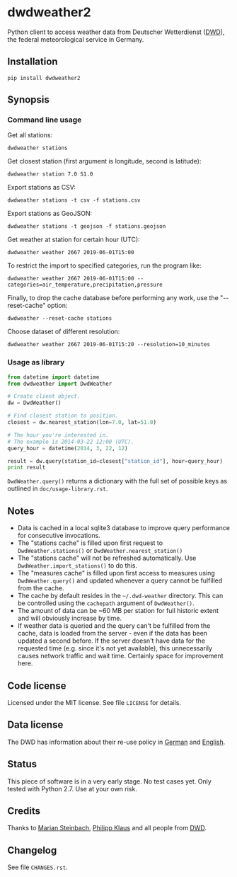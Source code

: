 dwdweather2
===========

Python client to access weather data from Deutscher Wetterdienst ([DWD]), 
the federal meteorological service in Germany.

## Installation

    pip install dwdweather2


## Synopsis

### Command line usage

Get all stations:

    dwdweather stations

Get closest station (first argument is longitude, second is latitude):

    dwdweather station 7.0 51.0

Export stations as CSV:

	dwdweather stations -t csv -f stations.csv

Export stations as GeoJSON:

	dwdweather stations -t geojson -f stations.geojson

Get weather at station for certain hour (UTC):

    dwdweather weather 2667 2019-06-01T15:00

To restrict the import to specified categories, run the program like:

    dwdweather weather 2667 2019-06-01T15:00 --categories=air_temperature,precipitation,pressure

Finally, to drop the cache database before performing any work, use the "--reset-cache" option:

    dwdweather --reset-cache stations

Choose dataset of different resolution:

    dwdweather weather 2667 2019-06-01T15:20 --resolution=10_minutes


### Usage as library

```python
from datetime import datetime
from dwdweather import DwdWeather

# Create client object.
dw = DwdWeather()

# Find closest station to position.
closest = dw.nearest_station(lon=7.0, lat=51.0)

# The hour you're interested in.
# The example is 2014-03-22 12:00 (UTC).
query_hour = datetime(2014, 3, 22, 12)

result = dw.query(station_id=closest["station_id"], hour=query_hour)
print result
```

`DwdWeather.query()` returns a dictionary with the full set of possible keys as outlined in `doc/usage-library.rst`.

## Notes

* Data is cached in a local sqlite3 database to improve query performance for consecutive invocations.
* The "stations cache" is filled upon first request to `DwdWeather.stations()` or `DwdWeather.nearest_station()`
* The "stations cache" will not be refreshed automatically. Use `DwdWeather.import_stations()` to do this.
* The "measures cache" is filled upon first access to measures using `DwdWeather.query()` and updated
  whenever a query cannot be fulfilled from the cache.
* The cache by default resides in the `~/.dwd-weather` directory.
  This can be controlled using the `cachepath` argument of `DwdWeather()`.
* The amount of data can be ~60 MB per station for full historic extent and will obviously increase by time.
* If weather data is queried and the query can't be fulfilled from the cache, data is loaded from the server -
  even if the data has been updated a second before. If the server doesn't have data for the requested time
  (e.g. since it's not yet available), this unnecessarily causes network traffic and wait time.
  Certainly space for improvement here.


## Code license

Licensed under the MIT license. See file `LICENSE` for details.

## Data license

The DWD has information about their re-use policy in 
[German](https://www.dwd.de/DE/service/copyright/copyright_node.html) 
and 
[English](https://www.dwd.de/EN/service/copyright/copyright_node.html).

## Status

This piece of software is in a very early stage. No test cases yet.
Only tested with Python 2.7. Use at your own risk.


## Credits
Thanks to [Marian Steinbach], [Philipp Klaus] and all people from [DWD].


## Changelog
See file `CHANGES.rst`.


[Marian Steinbach]: https://github.com/marians
[Philipp Klaus]: https://github.com/pklaus
[DWD]: https://www.dwd.de/
